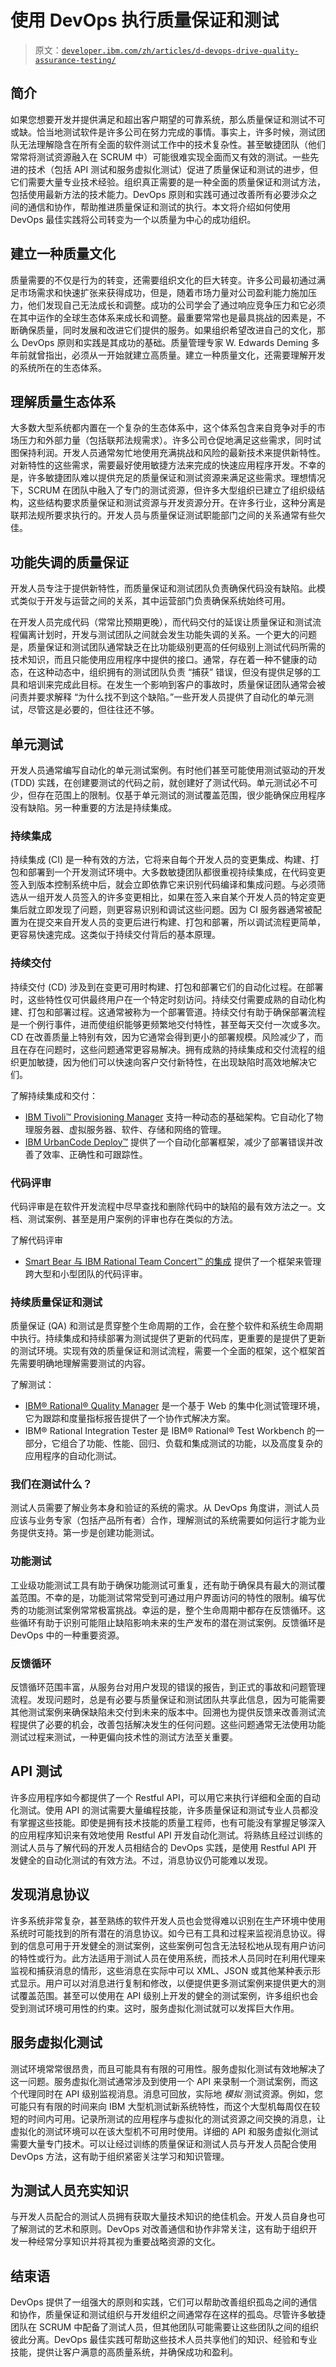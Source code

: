 # 使用 DevOps 执行质量保证和测试

> 原文：[`developer.ibm.com/zh/articles/d-devops-drive-quality-assurance-testing/`](https://developer.ibm.com/zh/articles/d-devops-drive-quality-assurance-testing/)

## 简介

如果您想要开发并提供满足和超出客户期望的可靠系统，那么质量保证和测试不可或缺。恰当地测试软件是许多公司在努力完成的事情。事实上，许多时候，测试团队无法理解隐含在所有全面的软件测试工作中的技术复杂性。甚至敏捷团队（他们常常将测试资源融入在 SCRUM 中）可能很难实现全面而又有效的测试。一些先进的技术（包括 API 测试和服务虚拟化测试）促进了质量保证和测试的进步，但它们需要大量专业技术经验。组织真正需要的是一种全面的质量保证和测试方法，包括使用最新方法的技术能力。DevOps 原则和实践可通过改善所有必要涉众之间的通信和协作，帮助推进质量保证和测试的执行。本文将介绍如何使用 DevOps 最佳实践将公司转变为一个以质量为中心的成功组织。

## 建立一种质量文化

质量需要的不仅是行为的转变，还需要组织文化的巨大转变。许多公司最初通过满足市场需求和快速扩张来获得成功，但是，随着市场力量对公司盈利能力施加压力，他们发现自己无法成长和调整。成功的公司学会了通过响应竞争压力和它必须在其中运作的全球生态体系来成长和调整。最重要常常也是最具挑战的因素是，不断确保质量，同时发展和改进它们提供的服务。如果组织希望改进自己的文化，那么 DevOps 原则和实践是其成功的基础。质量管理专家 W. Edwards Deming 多年前就曾指出，必须从一开始就建立高质量。建立一种质量文化，还需要理解开发的系统所在的生态体系。

## 理解质量生态体系

大多数大型系统都内置在一个复杂的生态体系中，这个体系包含来自竞争对手的市场压力和外部力量（包括联邦法规需求）。许多公司仓促地满足这些需求，同时试图保持利润。开发人员通常匆忙地使用充满挑战和风险的最新技术来提供新特性。对新特性的这些需求，需要最好使用敏捷方法来完成的快速应用程序开发。不幸的是，许多敏捷团队难以提供充足的质量保证和测试资源来满足这些需求。理想情况下，SCRUM 在团队中融入了专门的测试资源，但许多大型组织已建立了组织级结构，这些结构要求质量保证和测试资源与开发资源分开。在许多行业，这种分离是联邦法规所要求执行的。开发人员与质量保证测试职能部门之间的关系通常有些欠佳。

## 功能失调的质量保证

开发人员专注于提供新特性，而质量保证和测试团队负责确保代码没有缺陷。此模式类似于开发与运营之间的关系，其中运营部门负责确保系统始终可用。

在开发人员完成代码（常常比预期更晚），而代码交付的延误让质量保证和测试流程偏离计划时，开发与测试团队之间就会发生功能失调的关系。一个更大的问题是，质量保证和测试团队通常缺乏在比功能级别更高的任何级别上测试代码所需的技术知识，而且只能使用应用程序中提供的接口。通常，存在着一种不健康的动态，在这种动态中，组织拥有的测试团队负责 “捕获” 错误，但没有提供足够的工具和培训来完成此目标。在发生一个影响到客户的事故时，质量保证团队通常会被问责并要求解释 “为什么找不到这个缺陷。”一些开发人员提供了自动化的单元测试，尽管这是必要的，但往往还不够。

## 单元测试

开发人员通常编写自动化的单元测试案例。有时他们甚至可能使用测试驱动的开发 (TDD) 实践，在创建要测试的代码之前，就创建好了测试代码。单元测试必不可少，但存在范围上的限制。仅基于单元测试的测试覆盖范围，很少能确保应用程序没有缺陷。另一种重要的方法是持续集成。

### 持续集成

持续集成 (CI) 是一种有效的方法，它将来自每个开发人员的变更集成、构建、打包和部署到一个开发测试环境中。大多数敏捷团队都很重视持续集成，在代码变更签入到版本控制系统中后，就会立即依靠它来识别代码编译和集成问题。与必须筛选从一组开发人员签入的许多变更相比，如果在签入来自某个开发人员的特定变更集后就立即发现了问题，则更容易识别和调试这些问题。因为 CI 服务器通常被配置为在提交来自开发人员的变更后进行构建、打包和部署，所以调试流程更简单，更容易快速完成。这类似于持续交付背后的基本原理。

### 持续交付

持续交付 (CD) 涉及到在变更可用时构建、打包和部署它们的自动化过程。在部署时，这些特性仅可供最终用户在一个特定时刻访问。持续交付需要成熟的自动化构建、打包和部署过程。这通常被称为一个部署管道。持续交付有助于确保部署流程是一个例行事件，进而使组织能够更频繁地交付特性，甚至每天交付一次或多次。CD 在改善质量上特别有效，因为它通常会得到更小的部署规模。风险减少了，而且在存在问题时，这些问题通常更容易解决。拥有成熟的持续集成和交付流程的组织更加敏捷，因为他们可以快速向客户交付新特性，在出现缺陷时高效地解决它们。

了解持续集成和交付：

*   [IBM Tivoli™ Provisioning Manager](https://www-01.ibm.com/common/ssi/cgi-bin/ssialias?appname=skmwww&htmlfid=897%2FENUS5724-F74&infotype=DD&subtype=SM&mhsrc=ibmsearch_a&mhq=IBM%20Tivoli%26trade%3B%20Provisioning%20Manager) 支持一种动态的基础架构。它自动化了物理服务器、虚拟服务器、软件、存储和网络的管理。
*   [IBM UrbanCode Deploy™](https://www.urbancode.com/product/deploy/) 提供了一个自动化部署框架，减少了部署错误并改善了效率、正确性和可跟踪性。

### 代码评审

代码评审是在软件开发流程中尽早查找和删除代码中的缺陷的最有效方法之一。文档、测试案例、甚至是用户案例的评审也存在类似的方法。

了解代码评审

*   [Smart Bear 与 IBM Rational Team Concert™ 的集成](http://support.smartbear.com/screencasts/codecollaborator/codecollaborator-tour/) 提供了一个框架来管理跨大型和小型团队的代码评审。

### 持续质量保证和测试

质量保证 (QA) 和测试是贯穿整个生命周期的工作，会在整个软件和系统生命周期中执行。持续集成和持续部署为测试提供了更新的代码库，更重要的是提供了更新的测试环境。实现有效的质量保证和测试流程，需要一个全面的框架，这个框架首先需要明确地理解需要测试的内容。

了解测试：

*   [IBM® Rational® Quality Manager](https://jazz.net/products/rational-quality-manager/) 是一个基于 Web 的集中化测试管理环境，它为跟踪和度量指标报告提供了一个协作式解决方案。
*   IBM® Rational Integration Tester 是 IBM® Rational® Test Workbench 的一部分，它组合了功能、性能、回归、负载和集成测试的功能，以及高度复杂的应用程序的自动化测试。

### 我们在测试什么？

测试人员需要了解业务本身和验证的系统的需求。从 DevOps 角度讲，测试人员应该与业务专家（包括产品所有者）合作，理解测试的系统需要如何运行才能为业务提供支持。第一步是创建功能测试。

### 功能测试

工业级功能测试工具有助于确保功能测试可重复，还有助于确保具有最大的测试覆盖范围。不幸的是，功能测试常常受到可通过用户界面访问的特性的限制。编写优秀的功能测试案例常常极富挑战。幸运的是，整个生命周期中都存在反馈循环。这些循环有助于识别可能阻止缺陷影响未来的生产发布的潜在测试案例。反馈循环是 DevOps 中的一种重要资源。

### 反馈循环

反馈循环范围丰富，从服务台对用户发现的错误的报告，到正式的事故和问题管理流程。发现问题时，总是有必要与质量保证和测试团队共享此信息，因为可能需要其他测试案例来确保缺陷未交付到未来的版本中。回溯也为提供反馈来改善测试流程提供了必要的机会，改善包括解决发生的任何问题。这些问题通常无法使用功能测试过程来测试，一种更偏向技术性的测试方法至关重要。

## API 测试

许多应用程序如今都提供了一个 Restful API，可以用它来执行详细和全面的自动化测试。使用 API 的测试需要大量编程技能，许多质量保证和测试专业人员都没有掌握这些技能。即使是拥有技术技能的质量工程师，也有可能没有掌握足够深入的应用程序知识来有效地使用 Restful API 开发自动化测试。将熟练且经过训练的测试人员与了解代码的开发人员相结合的 DevOps 实践，是使用 Restful API 开发健全的自动化测试的有效方法。不过，消息协议仍可能难以发现。

## 发现消息协议

许多系统非常复杂，甚至熟练的软件开发人员也会觉得难以识别在生产环境中使用系统时可能找到的所有潜在的消息协议。如今已有工具和过程来监视消息协议。得到的信息可用于开发健全的测试案例，这些案例可包含无法轻松地从现有用户访问的特性或行为。此方法适用于测试人员在使用系统，而技术人员同时在利用代理来监视和捕获消息的情形，这些消息在实际中可以 XML、JSON 或其他某种表示形式显示。用户可以对消息进行复制和修改，以便提供更多测试案例来提供更大的测试覆盖范围。甚至可以使用在 API 级别上开发的健全的测试案例，许多组织也会受到测试环境可用性的约束。这时，服务虚拟化测试就可以发挥巨大作用。

## 服务虚拟化测试

测试环境常常很昂贵，而且可能具有有限的可用性。服务虚拟化测试有效地解决了这一问题。服务虚拟化测试通常涉及到使用一个 API 来录制一个测试案例，而这个代理同时在 API 级别监视消息。消息可回放，实际地 *模拟* 测试资源。例如，您可能只有有限的时间来向 IBM 大型机测试新系统特性，而这个大型机每周仅在较短的时间内可用。记录所测试的应用程序与虚拟化的测试资源之间交换的消息，让虚拟化的测试环境可以在该大型机不可用时使用。详细的 API 和服务虚拟化测试需要大量专门技术。可以让经过训练的质量保证和测试人员与开发人员配合使用 DevOps 方法，这有助于组织紧密关注学习和知识管理。

## 为测试人员充实知识

与开发人员配合的测试人员拥有获取大量技术知识的绝佳机会。开发人员自身也可了解测试的艺术和原则。DevOps 对改善通信和协作非常关注，这有助于组织开发一种经常分享知识并将其视为重要战略资源的文化。

## 结束语

DevOps 提供了一组强大的原则和实践，它们可以帮助改善组织孤岛之间的通信和协作，质量保证和测试组织与开发组织之间通常存在这样的孤岛。尽管许多敏捷团队在 SCRUM 中配备了测试人员，但其他团队可能需要让这些团队之间的组织彼此分离。DevOps 最佳实践可帮助这些技术人员共享他们的知识、经验和专业技能，提供让客户满意的高质量系统，并确保成功和盈利。